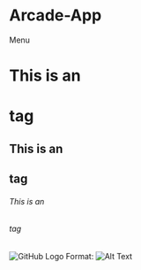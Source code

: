# Arcade-App
Menu

# This is an <h1> tag
## This is an <h2> tag
###### This is an <h6> tag
![GitHub Logo](https://github.com/bin549/Arcade-App)
Format: ![Alt Text](url)
